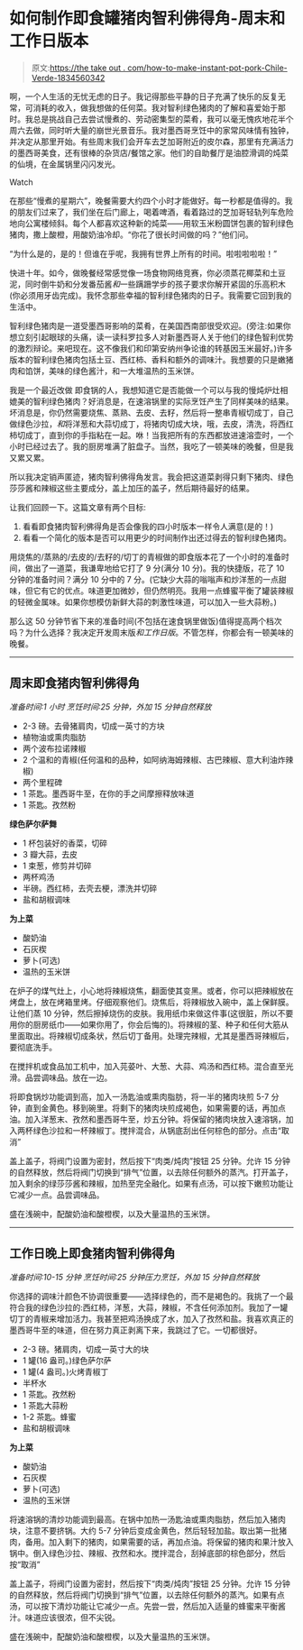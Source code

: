 # 如何制作即食罐猪肉智利佛得角-周末和工作日版本

> 原文:[https://the take out . com/how-to-make-instant-pot-pork-Chile-Verde-1834560342](https://thetakeout.com/how-to-make-instant-pot-pork-chile-verde-1834560342)

啊，一个人生活的无忧无虑的日子。我记得那些平静的日子充满了快乐的反复无常，可消耗的收入，做我想做的任何菜。我对智利绿色猪肉的了解和喜爱始于那时。我总是挑战自己去尝试慢煮的、劳动密集型的菜肴，我可以毫无愧疚地花半个周六去做，同时听大量的崩世光景音乐。我对墨西哥烹饪中的家常风味情有独钟，并决定从那里开始。有些周末我们会开车去芝加哥附近的皮尔森，那里有充满活力的墨西哥美食，还有很棒的杂货店/餐馆之家。他们的自助餐厅是油腔滑调的炖菜的仙境，在金属锅里闪闪发光。

Watch

在那些“慢煮的星期六”，晚餐需要大约四个小时才能做好。每一秒都是值得的。我的朋友们过来了，我们坐在后门廊上，喝着啤酒，看着路过的芝加哥轻轨列车危险地向公寓楼倾斜。每个人都喜欢这种新的炖菜——用软玉米粉圆饼包裹的智利绿色猪肉，撒上酸橙，用酸奶油冷却。“你花了很长时间做的吗？”他们问。

“为什么是的，是的！但谁在乎呢，我拥有世界上所有的时间。啦啦啦啦啦！”

快进十年。如今，做晚餐经常感觉像一场食物网络竞赛，你必须蒸花椰菜和土豆泥，同时倒牛奶和分发番茄酱*和*一些蹒跚学步的孩子要求你解开紧固的乐高积木(你必须用牙齿完成)。我怀念那些幸福的智利绿色猪肉的日子。我需要它回到我的生活中。

智利绿色猪肉是一道受墨西哥影响的菜肴，在美国西南部很受欢迎。(旁注:如果你想立刻引起眼球的头痛，读一读科罗拉多人对新墨西哥人关于他们的绿色智利优势的激烈辩论。来吧现在。这不像我们和印第安纳州争论谁的转基因玉米最好。)许多版本的智利绿色猪肉包括土豆、西红柿、香料和额外的调味汁。我想要的只是嫩猪肉和馅饼，美味的绿色酱汁，和一大堆温热的玉米饼。

我是一个最近改做 即食锅的人，我想知道它是否能做一个可以与我的慢炖炉灶相媲美的智利绿色猪肉？好消息是，在速溶锅里的实际烹饪产生了同样美味的结果。坏消息是，你仍然需要烧焦、蒸熟、去皮、去籽，然后将一整串青椒切成丁，自己做绿色沙拉，*和*将洋葱和大蒜切成丁，将猪肉切成大块，哦，去皮，清洗，将西红柿切成丁，直到你的手指粘在一起。咻！当我把所有的东西都放进速溶壶时，一个小时已经过去了。我的厨房堆满了脏盘子。当然，我吃了一顿美味的晚餐，但是我又累又累。

所以我决定销声匿迹，猪肉智利佛得角发言。我会把这道菜剥得只剩下猪肉、绿色莎莎酱和辣椒这些主要成分，盖上加压的盖子，然后期待最好的结果。

让我们回顾一下。这篇文章有两个目标:

1.  看看即食猪肉智利佛得角是否会像我的四小时版本一样令人满意(是的！)
2.  看看一个简化的版本是否可以用更少的时间制作出还过得去的智利绿色猪肉。

用烧焦的/蒸熟的/去皮的/去籽的/切丁的青椒做的即食版本花了一个小时的准备时间，做出了一道菜，我谦卑地给它打了 9 分(满分 10 分)。我的快捷版，花了 10 分钟的准备时间？满分 10 分中的 7 分。(它缺少大蒜的嗡嗡声和炒洋葱的一点甜味，但它有它的优点。味道更加微妙，但仍然明亮。我用一点蜂蜜平衡了罐装辣椒的轻微金属味。如果你想模仿新鲜大蒜的刺激性味道，可以加入一些大蒜粉。)

那么这 50 分钟节省下来的准备时间(不包括在速食锅里做饭)值得提高两个档次吗？为什么选择？我决定开发周末版*和工作日版*。不管怎样，你都会有一顿美味的晚餐。

* * *

## 周末即食猪肉智利佛得角

*准备时间:1 小时*
*烹饪时间:25 分钟，外加 15 分钟自然释放*

*   2-3 磅。去骨猪肩肉，切成一英寸的方块
*   植物油或熏肉脂肪
*   两个波布拉诺辣椒
*   2 个温和的青椒(任何温和的品种，如阿纳海姆辣椒、古巴辣椒、意大利油炸辣椒)
*   两个里程碑
*   1 茶匙。墨西哥牛至，在你的手之间摩擦释放味道
*   1 茶匙。孜然粉

**绿色萨尔萨舞**

*   1 杯包装好的香菜，切碎
*   3 瓣大蒜，去皮
*   1 束葱，修剪并切碎
*   两杯鸡汤
*   半磅。西红柿，去壳去梗，漂洗并切碎
*   盐和胡椒调味

**为上菜**

*   酸奶油
*   石灰楔
*   萝卜(可选)
*   温热的玉米饼

在炉子的煤气灶上，小心地将辣椒烧焦，翻面使其变黑。或者，你可以把辣椒放在烤盘上，放在烤箱里烤。仔细观察他们。烧焦后，将辣椒放入碗中，盖上保鲜膜。让他们蒸 10 分钟，然后擦掉烧伤的皮肤。我用纸巾来做这件事(这很脏，所以不要用你的厨房纸巾——如果你用了，你会后悔的)。将辣椒的茎、种子和任何大筋从里面取出。将辣椒切成条状，然后切丁备用。处理完辣椒，尤其是墨西哥辣椒后，要彻底洗手。

在搅拌机或食品加工机中，加入芫荽叶、大葱、大蒜、鸡汤和西红柿。混合直至光滑。品尝调味品。放在一边。

将即食锅炒功能调到高，加入一汤匙油或熏肉脂肪，将一半的猪肉块煎 5-7 分钟，直到金黄色。移到碗里。将剩下的猪肉块煎成褐色，如果需要的话，再加点油。加入洋葱末、孜然和墨西哥牛至，炒五分钟。将保留的猪肉块放入速溶锅，加入两杯绿色沙拉和一杯辣椒丁。搅拌混合，从锅底刮出任何棕色的部分。点击“取消”

盖上盖子，将阀门设置为密封，然后按下“肉类/炖肉”按钮 25 分钟。允许 15 分钟的自然释放，然后将阀门切换到“排气”位置，以去除任何额外的蒸汽。打开盖子，加入剩余的绿莎莎酱和辣椒，加热至完全融化。如果有点汤，可以按下嫩煎功能让它减少一点。品尝调味品。

盛在浅碗中，配酸奶油和酸橙楔，以及大量温热的玉米饼。

* * *

## 工作日晚上即食猪肉智利佛得角

*准备时间:10-15 分钟*
*烹饪时间:25 分钟压力烹饪，外加 15 分钟自然释放*

你选择的调味汁颜色不协调很重要——选择绿色的，而不是褐色的。我挑了一个最符合我的绿色沙拉的:西红柿，洋葱，大蒜，辣椒，不含任何添加剂。我加了一罐切丁的青椒来增加活力。我甚至把鸡汤换成了水，加入了孜然和盐。我喜欢真正的墨西哥牛至的味道，但在努力真正剥离下来，我跳过了它。一切都很好。

*   2-3 磅。猪肩肉，切成一英寸大的块
*   1 罐(16 盎司。)绿色萨尔萨
*   1 罐(4 盎司。)火烤青椒丁
*   半杯水
*   1 茶匙。孜然粉
*   1 茶匙大蒜粉
*   1-2 茶匙。蜂蜜
*   盐和胡椒调味

**为上菜**

*   酸奶油
*   石灰楔
*   萝卜(可选)
*   温热的玉米饼

将速溶锅的清炒功能调到最高。在锅中加热一汤匙油或熏肉脂肪，然后加入猪肉块，注意不要挤锅。大约 5-7 分钟后变成金黄色，然后轻轻加盐。取出第一批猪肉，备用。加入剩下的猪肉，如果需要的话，再加点油。将保留的猪肉和果汁放入锅中。倒入绿色沙拉、辣椒、孜然和水。搅拌混合，刮掉底部的棕色部分，然后按“取消”

盖上盖子，将阀门设置为密封，然后按下“肉类/炖肉”按钮 25 分钟。允许 15 分钟的自然释放，然后将阀门切换到“排气”位置，以去除任何额外的蒸汽。如果有点汤，可以按下清炒功能让它减少一点。先尝一尝，然后加入适量的蜂蜜来平衡酱汁。味道应该很浓，但不尖锐。

盛在浅碗中，配酸奶油和酸橙楔，以及大量温热的玉米饼。